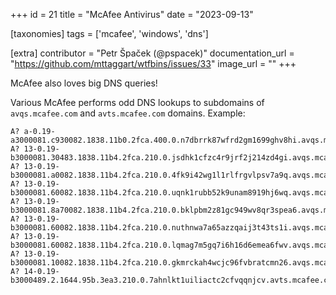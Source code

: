 +++
id = 21
title = "McAfee Antivirus"
date = "2023-09-13"

[taxonomies]
tags = ['mcafee', 'windows', 'dns']

[extra]
contributor = "Petr Špaček (@pspacek)"
documentation_url = "https://github.com/mttaggart/wtfbins/issues/33"
image_url = ""
+++

McAfee also loves big DNS queries!

<!-- more -->
   
Various McAfee performs odd DNS lookups to subdomains of `avqs.mcafee.com` and `avts.mcafee.com` domains.
Example:

```
A? a-0.19-a3000081.c930082.1838.11b0.2fca.400.0.n7dbrrk87wfrd2gm1699ghv8hi.avqs.mcafee.com.
A? 13-0.19-b3000081.30483.1838.11b4.2fca.210.0.jsdhk1cfzc4r9jrf2j214zd4gi.avqs.mcafee.com.
A? 13-0.19-b3000081.a0082.1838.11b4.2fca.210.0.4fk9i42wg1l1rlfrgvlpsv7a9q.avqs.mcafee.com.
A? 13-0.19-b3000081.60082.1838.11b4.2fca.210.0.uqnk1rubb52k9unam8919hj6wq.avqs.mcafee.com.
A? 13-0.19-b3000081.8a70082.1838.11b4.2fca.210.0.bklpbm2z81gc949wv8qr3spea6.avqs.mcafee.com.
A? 13-0.19-b3000081.60082.1838.11b4.2fca.210.0.nuthnwa7a65azzqaij3t43ts1i.avqs.mcafee.com.
A? 13-0.19-b3000081.60082.1838.11b4.2fca.210.0.lqmag7m5gq7i6h16d6emea6fwv.avqs.mcafee.com.
A? 13-0.19-b3000081.10082.1838.11b4.2fca.210.0.gkmrckah4wcjc96fvbratcmn26.avqs.mcafee.com.
A? 14-0.19-b3000489.2.1644.95b.3ea3.210.0.7ahnlkt1uiliactc2cfvqqnjcv.avts.mcafee.com.
``` 
